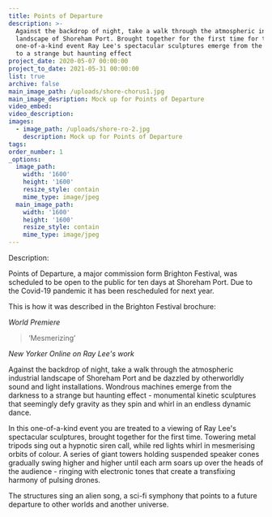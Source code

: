 ```yaml
---
title: Points of Departure
description: >-
  Against the backdrop of night, take a walk through the atmospheric industrial
  landscape of Shoreham Port. Brought together for the first time for this
  one-of-a-kind event Ray Lee's spectacular sculptures emerge from the darkness
  to a strange but haunting effect
project_date: 2020-05-07 00:00:00
project_to_date: 2021-05-31 00:00:00
list: true
archive: false
main_image_path: /uploads/shore-chorus1.jpg
main_image_desription: Mock up for Points of Departure
video_embed:
video_description:
images:
  - image_path: /uploads/shore-ro-2.jpg
    description: Mock up for Points of Departure
tags:
order_number: 1
_options:
  image_path:
    width: '1600'
    height: '1600'
    resize_style: contain
    mime_type: image/jpeg
  main_image_path:
    width: '1600'
    height: '1600'
    resize_style: contain
    mime_type: image/jpeg
---
```


Description:

Points of Departure, a major commission form Brighton Festival, was scheduled to be open to the public for ten days at Shoreham Port. Due to the Covid-19 pandemic it has been rescheduled for next year.

This is how it was described in the Brighton Festival brochure:

*World Premiere*

> ‘Mesmerizing’

*New Yorker Online on Ray Lee's work*

Against the backdrop of night, take a walk through the atmospheric industrial landscape of Shoreham Port and be dazzled by otherworldly sound and light installations. Wondrous machines emerge from the darkness to a strange but haunting effect - monumental kinetic sculptures that seemingly defy gravity as they spin and whirl in an endless dynamic dance.&nbsp;

In this one-of-a-kind event you are treated to a viewing of Ray Lee's spectacular sculptures, brought together for the first time. Towering metal tripods sing out a hypnotic siren call, while red lights whirl in mesmerising orbits of colour. A series of giant towers holding suspended speaker cones gradually swing higher and higher until each arm soars up over the heads of the audience - ringing with electronic tones that create a transfixing harmony of pulsing drones.&nbsp;

The structures sing an alien song, a sci-fi symphony that points to a future departure to other worlds and another universe.

&nbsp;